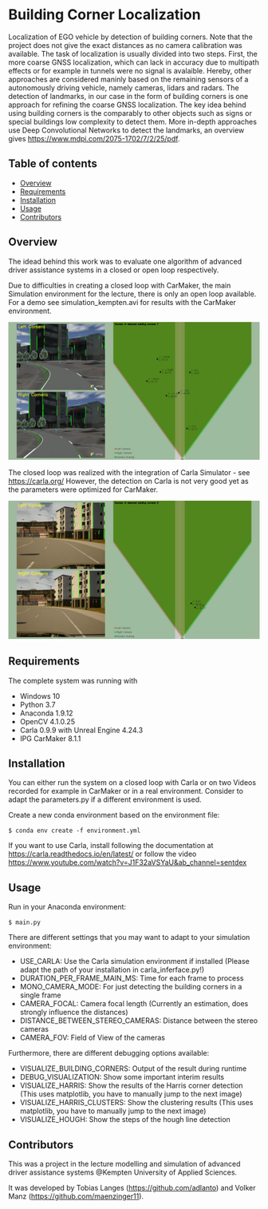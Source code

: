 # Building Corner Localization
Localization of EGO vehicle by detection of building corners. Note that the project does not give the exact distances as no camera calibration was available.
The task of localization is usually divided into two steps. First, the more coarse GNSS localization, which can lack in accuracy due to multipath effects or for example in tunnels were no signal is avalaible. Hereby, other approaches are considered maninly based on the remaining sensors of a autonomously driving vehicle, namely cameras, lidars and radars. The detection of landmarks, in our case in the form of building corners is one approach for refining the coarse GNSS localization. The key idea behind using building corners is the comparably to other objects such as signs or special buildings low complexity to detect them. More in-depth approaches use Deep Convolutional Networks to detect the landmarks, an overview gives https://www.mdpi.com/2075-1702/7/2/25/pdf. 

## Table of contents
* [Overview](#Overview)
* [Requirements](#Requirements)
* [Installation](#Installation)
* [Usage](#Usage)
* [Contributors](#Contributors)


## Overview
The idead behind this work was to evaluate one algorithm of advanced driver assistance systems in a closed or open loop respectively. 

Due to difficulties in creating a closed loop with CarMaker, the main Simulation environment for the lecture, there is only an open loop available. 
For a demo see simulation_kempten.avi for results with the CarMaker environment.

[![Demonstration Video on a CarMaker model of the City of Kempten, Germany](https://github.com/adlanto/building_corner_localization/blob/master/images/sample_image.PNG)](https://github.com/adlanto/building_corner_localization/blob/master/simulation_kempten.avi)

The closed loop was realized with the integration of Carla Simulator - see https://carla.org/
However, the detection on Carla is not very good yet as the parameters were optimized for CarMaker.

![Sample image in the Carla environment.](https://github.com/adlanto/building_corner_localization/blob/master/images/sample_image_carla.jpg)


## Requirements
The complete system was running with
- Windows 10
- Python 3.7
- Anaconda 1.9.12
- OpenCV 4.1.0.25
- Carla 0.9.9 with Unreal Engine 4.24.3
- IPG CarMaker 8.1.1


## Installation
You can either run the system on a closed loop with Carla or on two Videos recorded for example in CarMaker or in a real environment. Consider to adapt the parameters.py if a different environment is used. 

Create a new conda environment based on the environment file:
```
$ conda env create -f environment.yml
```

If you want to use Carla, install following the documentation at https://carla.readthedocs.io/en/latest/ or follow the video https://www.youtube.com/watch?v=J1F32aVSYaU&ab_channel=sentdex


## Usage

Run in your Anaconda environment:
```
$ main.py
```

There are different settings that you may want to adapt to your simulation environment:
- USE_CARLA: Use the Carla simulation environment if installed (Please adapt the path of your installation in carla_inferface.py!)
- DURATION_PER_FRAME_MAIN_MS: Time for each frame to process
- MONO_CAMERA_MODE: For just detecting the building corners in a single frame
- CAMERA_FOCAL: Camera focal length (Currently an estimation, does strongly influence the distances)
- DISTANCE_BETWEEN_STEREO_CAMERAS: Distance between the stereo cameras
- CAMERA_FOV: Field of View of the cameras

Furthermore, there are different debugging options available:
- VISUALIZE_BUILDING_CORNERS: Output of the result during runtime
- DEBUG_VISUALIZATION: Show some important interim results
- VISUALIZE_HARRIS: Show the results of the Harris corner detection (This uses matplotlib, you have to manually jump to the next image)
- VISUALIZE_HARRIS_CLUSTERS: Show the clustering results (This uses matplotlib, you have to manually jump to the next image)
- VISUALIZE_HOUGH: Show the steps of the hough line detection


## Contributors
This was a project in the lecture modelling and simulation of advanced driver assistance systems @Kempten University of Applied Sciences.

It was developed by Tobias Langes (https://github.com/adlanto) and Volker Manz (https://github.com/maenzinger11).
